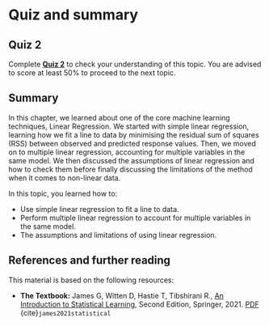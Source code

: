 # Quiz and summary

## Quiz 2

Complete [**Quiz 2**](https://docs.google.com/forms/d/e/1FAIpQLScvUZq1OkDQ1UQUNHoUcE7n5fpuOpely9aoo_Uk06kejUYkWg/viewform?usp=share_link) to check your understanding of this topic. You are advised to score at least 50% to proceed to the next topic.

## Summary
In this chapter, we learned about one of the core machine learning techniques, Linear Regression. We started with simple linear regression, learning how we fit a line to data by  minimising the residual sum of squares (RSS) between observed and predicted response values. Then, we moved on to multiple linear regression, accounting for multiple variables in the same model. We then discussed the assumptions of linear regression and how to check them before finally discussing the limitations of the method when it comes to non-linear data.

In this topic, you learned how to:
- Use simple linear regression to fit a line to data.
- Perform multiple linear regression to account for multiple variables in the same model.
- The assumptions and limitations of using linear regression.

## References and further reading

This material is based on the following resources:
 - **The Textbook:** James G, Witten D, Hastie T, Tibshirani R., [An Introduction to Statistical Learning](https://www.statlearning.com/), Second Edition,  Springer, 2021. [PDF](https://hastie.su.domains/ISLR2/ISLRv2_website.pdf) {cite}`james2021statistical`
